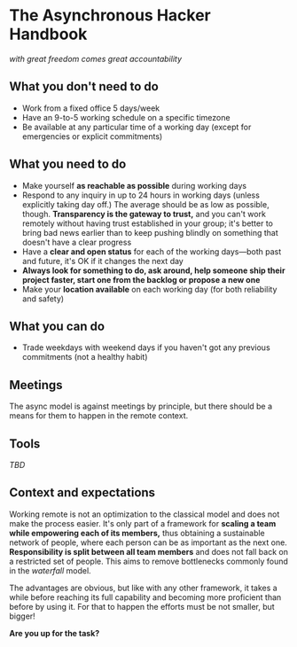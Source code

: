 # The Asynchronous Hacker Handbook
_with great freedom comes great accountability_

## What you don't need to do
* Work from a fixed office 5 days/week
* Have an 9-to-5 working schedule on a specific timezone
* Be available at any particular time of a working day (except for emergencies or explicit commitments)

## What you need to do
* Make yourself __as reachable as possible__ during working days
* Respond to any inquiry in up to 24 hours in working days (unless explicitly taking day off.) The average should be as low as possible, though. **Transparency is the gateway to trust,** and you can't work remotely without having trust established in your group; it's better to bring bad news earlier than to keep pushing blindly on something that doesn't have a clear progress
* Have a __clear and open status__ for each of the working days—both past and future, it's OK if it changes the next day
* __Always look for something to do, ask around, help someone ship their project faster, start one from the backlog or propose a new one__
* Make your __location available__ on each working day (for both reliability and safety)

## What you can do
* Trade weekdays with weekend days if you haven't got any previous commitments (not a healthy habit)

## Meetings
The async model is against meetings by principle, but there should be a means for them to happen in the remote context.

## Tools
_TBD_

## Context and expectations
Working remote is not an optimization to the classical model and does not make the process easier. It's only part of a framework for __scaling a team while empowering each of its members,__ thus obtaining a sustainable network of people, where each person can be as important as the next one. __Responsibility is split between all team members__ and does not fall back on a restricted set of people. This aims to remove bottlenecks commonly found in the _waterfall_ model.

The advantages are obvious, but like with any other framework, it takes a while before reaching its full capability and becoming more proficient than before by using it. For that to happen the efforts must be not smaller, but bigger!

__Are you up for the task?__

